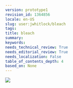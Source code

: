 ```yaml
---
version: prototype1
revision_id: 1364856
locale: en-US
slug: user:jwhitlock/bleach
tags: 
title: bleach
summary: 
keywords: 
needs_technical_review: True
needs_editorial_review: True
needs_localization: False
table_of_contents_depth: 4
based_on: None
---
```

<p><img src="/files/13843/tumbling-alice_optimized.gif"></p>

